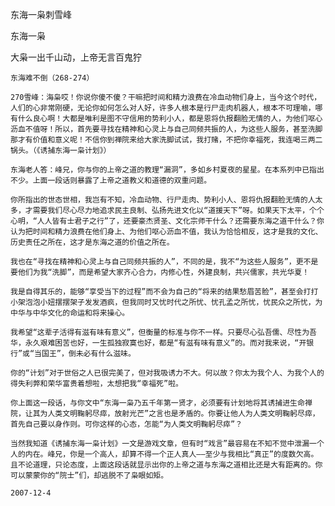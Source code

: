 东海一枭刺雪峰

东海一枭


大枭一出千山动，上帝无言百鬼狞

    东海难不倒（268-274）

    270雪峰：海枭哎！你说你傻不傻？干嘛把时间和精力浪费在冷血动物们身上，当今这个时代，人们的心非常刚硬，无论你如何怎么对人好，许多人根本是行尸走肉机器人，根本不可理喻，哪有什么良心啊！大都是唯利是图不守信用的势利小人，都是恩将仇报翻脸无情的人，为他们呕心沥血不值呀！所以，首先要寻找在精神和心灵上与自己同频共振的人，为这些人服务，甚至洗脚那才有价值和意义呢！不信你到禅院来给大家洗脚试试，我打赌，不把你幸福死，我连喝三两二锅头。（《诱捕东海一枭计划》）

    东海老人答：峰兄，你与你的上帝之道的教理“漏洞”，多如乡村夏夜的星星。在本系列中已指出不少。上面一段话则暴露了上帝之道教义和道德的双重问题。

    你所指出的世态世相，我岂有不知，冷血动物、行尸走肉、势利小人、恩将仇报翻脸无情的人太多，才需要我们尽心尽力地追求民主良制、弘扬先进文化以“道援天下”呀。如果天下太平，个个心明，“人人皆有士君子之行”了，还要豪杰贤圣、文化宗师干什么？还需要东海之道干什么？你认为把时间和精力浪费在他们身上、为他们呕心沥血不值，我认为恰恰相反，这才是我的文化、历史责任之所在，这才是东海之道的价值之所在。

    我也在“寻找在精神和心灵上与自己同频共振的人”，不同的是，我不“为这些人服务”，更不是要他们为我“洗脚”，而是希望大家齐心合力，内修心性，外建良制，共兴儒家，共光华夏！

    我是自得其乐的，能够“享受当下的过程”而不会为自己的“将来的结果愁眉苦脸”，甚至会打打小架泡泡小妞摆摆架子发发酒疯，但我同时又忧时代之所忧、忧孔孟之所忧，忧民众之所忧，为中华与中华文化的命运和将来操心。

    我希望“这辈子活得有滋有味有意义”，但衡量的标准与你不一样。只要尽心弘吾儒、尽性为吾华，永久艰难困苦也好，一生孤独寂寞也好，都是“有滋有味有意义”的。而对我来说，“开银行”或“当国王”，倒未必有什么滋味。

    你的“计划”对于世俗之人已很完美了，但对我吸诱力不大。何以故？你太为我个人、为我个人的得失利弊和荣华富贵着想啦，太想把我“幸福死”啦。

    你上面这一段话，与你文中“东海一枭乃五千年第一贤才，必须要有计划地将其诱捕进生命禅院，让其为人类文明鞠躬尽瘁，放射光芒”之言也是矛盾的。你要让他人为人类文明鞠躬尽瘁，首先自己要以身作则。可你这样的心态，怎能“为人类文明鞠躬尽瘁”？

    当然我知道《诱捕东海一枭计划》一文是游戏文章，但有时“戏言”最容易在不知不觉中泄漏一个人的内在。峰兄，你是一个高人，却算不得一个正人真人——至少与我相比“真正”的度数欠高。且不论道理，只论态度，上面这段话就显示出你的上帝之道与东海之道相比还是大有距离的。你可以蒙蒙你的“院士”们，却逃脱不了枭眼如矩。

    2007-12-4



